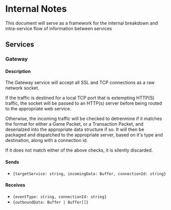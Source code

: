 # Internal Notes

This document will serve as a framework for the internal breakdown and intra-service flow of information between services

## Services

### Gateway

#### Description

The Gateway service will accept all SSL and TCP connections as a raw network socket.

If the traffic is destined for a local TCP port that is extempting HTTP(S) traffic, the socket will be passed to an HTTP(s) server before being routed to the appropriate web service.

Otherwise, the incoming traffic will be checked to detrenmine if it matches the format for either a Game Packet, or a Transaction Packet, and deserialzed into the appropriate data structure if so. It will then be packaged and dispatched to the appropriate server, based on it's type and destination, along with a connection id.

If it does not match either of the above checks, it is silently discarded.

#### Sends

* `{targetService: string, incomingData: Buffer, connectionId: string}`

#### Receives

* `{eventType: string, connectionId: string} `
* `{outboundData: Buffer | Buffer[]}`

